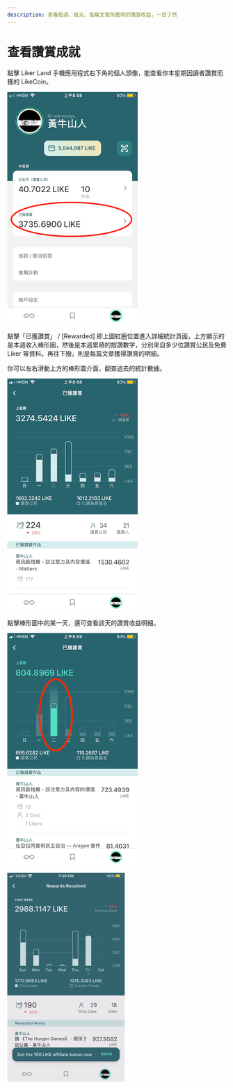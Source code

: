 ```yaml
---
description: 查看每週、每天、每篇文章所獲得的讚賞收益，一目了然
---
```


# 查看讚賞成就

點擊 Liker Land 手機應用程式右下角的個人頭像，能查看你本星期因讀者讚賞而獲的 LikeCoin。

![&#x672C;&#x661F;&#x671F;&#x6240;&#x7372;&#x7684; LikeCoin](../../.gitbook/assets/img_0668.png)

點擊「已獲讚賞」 / \[Rewarded\] 即上圖紅圈位置進入詳細統計頁面，上方顯示的是本週收入棒形圖，然後是本週累積的按讚數字，分別來自多少位讚賞公民及免費 Liker 等資料。再往下撥，則是每篇文章獲得讚賞的明細。

你可以左右滑動上方的棒形圖介面，翻查過去的統計數據。

![&#x6BCF;&#x9031;&#x7684;&#x8A73;&#x7D30;&#x7D71;&#x8A08;&#x9801;&#x9762;](../../.gitbook/assets/img_0669.PNG)

 點擊棒形圖中的某一天，還可查看該天的讚賞收益明細。

![&#x9EDE;&#x64CA;&#x4E0A;&#x65B9;&#x68D2;&#x5F62;&#x5716;&#x4E2D;&#x7684;&#x67D0;&#x4E00;&#x5929;&#x67E5;&#x770B;&#x8A72;&#x5929;&#x660E;&#x7D30;&#xFF0C;&#x5DE6;&#x53F3;&#x6ED1;&#x52D5;&#x67E5;&#x770B;&#x6B77;&#x53F2;&#x6578;&#x64DA;](../../.gitbook/assets/img_0670.PNG)

![](../../.gitbook/assets/check-rewarded.gif)

